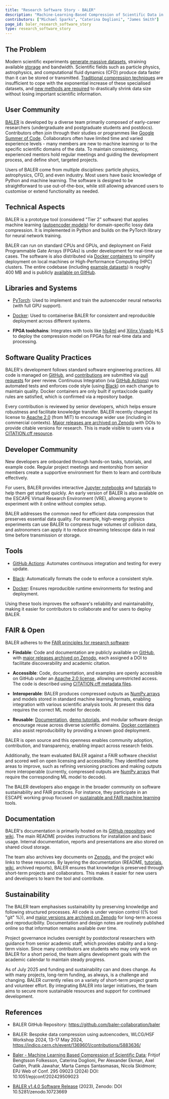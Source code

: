 ```yaml
---
title: "Research Software Story - BALER"
description: "Machine-Learning-Based Compression of Scientific Data in Real Time"
contributors: ["Michael Sparks", "Caterina Doglioni", "James Smith"]
page_id: baler_research_software_story
type: research_software_story
---
```


## The Problem

Modern scientific experiments [generate massive datasets][LHC_STORAGE], straining available [storage][LHC_ARCHIVAL] and bandwidth.
Scientific fields such as particle physics, astrophysics, and computational fluid dynamics (CFD) produce data faster than it can be stored or transmitted.
[Traditional compression techniques][TRADITIONAL_COMPRESSION_HOSSEINI] are insufficient to cope with the exponential increase of these specialised datasets, and [new methods are required][NEURAL_COMPRESSION_YANG_ET_AL] to drastically shrink data size without losing important scientific information.


## User Community

[BALER][BALER_WEBSITE] is developed by a diverse team primarily composed of early-career researchers (undergraduate and postgraduate students and postdocs).
Contributors often join through their studies or programmes like [Google Summer of Code][GSOC].
Collaborators often have limited time and varied experience levels - many members are new to machine learning or to the specific scientific domains of the data.
To maintain consistency, experienced mentors hold regular meetings and guiding the development process, and define short, targeted projects.

Users of BALER come from multiple disciplines: particle physics, astrophysics, CFD, and even industry.
Most users have basic knowledge of Python and machine learning.
The software is designed to be straightforward to use out-of-the-box, while still allowing advanced users to customise or extend functionality as needed.


## Technical Aspects

BALER is a prototype tool (considered "Tier 2" software) that applies machine learning ([autoencoder models][AUTOENCODERS]) for domain-specific lossy data compression.
It is implemented in Python and builds on the PyTorch library for neural network training.

BALER can run on standard CPUs and GPUs, and deployment on Field Programmable Gate Arrays (FPGAs) is under development for real-time use cases.
The software is also distributed via [Docker containers][BALER_DOCKER_CONTAINERS] to simplify deployment on local machines or High-Performance Computing (HPC) clusters.
The entire codebase (including [example datasets][BALER_DATASETS]) is roughly 400 MB and is publicly [available on GitHub][BALER_GITHUB].


## Libraries and Systems

- [PyTorch][LIBRARY_PYTORCH]: Used to implement and train the autoencoder neural networks (with
  full GPU support).

- [Docker][TOOL_DOCKER]: Used to containerise BALER for consistent and reproducible
  deployment across different systems.

- **FPGA toolchains**: Integrates with tools like [hls4ml][LIBRARY_HLS4ML] and [Xilinx Vivado][TOOL_XILINX_VIVADO] HLS
  to deploy the compression model on FPGAs for real-time data and processing.


## Software Quality Practices

BALER's development follows standard software engineering practices.
All code is managed on [GitHub][BALER_GITHUB], and [contributions][BALER_CONTRIBUTING] are submitted via [pull requests][BALER_PULLREQUESTS] for peer review.
Continuous Integration (via [GitHub Actions][BALER_GITHUB_ACTIONS]) runs automated tests and enforces code style (using [Black][TOOL_BLACK]) on each change to maintain quality.
Docker containers are only built if syntax/code quality rules are satisfied, which is confirmed via a repository badge.

Every contribution is reviewed by senior developers, which helps ensure robustness and facilitate knowledge transfer.
BALER recently changed its license to [Apache 2.0][LICENSE_APACHE2] (from MIT) to encourage wider use (including in commercial contexts).
[Major releases are archived on Zenodo][BALER_ZENODO] with DOIs to provide citable versions for research.
This is made visible to users via a [CITATION.cff resource][BALER_CFF].


## Developer Community

New developers are onboarded through hands-on tasks, tutorials, and example code.
Regular project meetings and mentorship from senior members create a supportive environment for them to learn and contribute effectively.

For users, BALER provides interactive [Jupyter notebooks][BALER_COLLAB_NOTEBOOK] and [tutorials][BALER_COLLAB_NOTEBOOK_DEMO] to help them get started quickly.
An early version of BALER is also available on the ESCAPE Virtual Research Environment (VRE), allowing anyone to experiment with it online without complex setup.

BALER addresses the common need for efficient data compression that preserves essential data quality.
For example, high-energy physics experiments can use BALER to compress huge volumes of collision data, and astronomers can apply it to reduce streaming telescope data in real time before transmission or storage.

<!-- the ESCAPE VRE is not practical to link to from here -->

## Tools

- [GitHub Actions][BALER_GITHUB_ACTIONS]: Automates continuous integration and testing for every
  update.

- [Black][TOOL_BLACK]: Automatically formats the code to enforce a consistent style.

- [Docker][TOOL_DOCKER]: Ensures reproducible runtime environments for testing and
  deployment.

Using these tools improves the software's reliability and maintainability, making it easier for contributors to collaborate and for users to deploy BALER.


## FAIR & Open

BALER adheres to the [FAIR principles for research software][NATURE_FAIR4RS]:

* **Findable**: Code and documentation are publicly available on
  [GitHub][BALER_GITHUB], with [major releases archived on Zenodo][BALER_ZENODO], each assigned a DOI to facilitate discoverability and academic citation.

* **Accessible**: Code, documentation, and examples are openly accessible on
  GitHub under an [Apache 2.0 license][LICENSE_APACHE2], allowing unrestricted access.
  The code is described using [CITATION.cff metadata files][CFF_FILES].

* **Interoperable**: BALER produces compressed outputs as
  [NumPy arrays][LIBRARY_NUMPY] and models stored in standard machine learning formats, enabling integration with various scientific analysis tools.
  At present this data requires the correct ML model for decode.

* **Reusable**: [Documentation][BALER_DOCUMENTATION],
  [demo tutorials][BALER_COLLAB_NOTEBOOK_DEMO], and modular software design encourage reuse across diverse scientific domains.
  [Docker containers][BALER_DOCKER_CONTAINERS] also assist reproducibility by providing a known good deployment.

BALER is open source and this openness enables community adoption, contribution, and transparency, enabling impact across research fields.

Additionally, the team evaluated BALER against a FAIR software checklist and scored well on open licensing and accessibility.
They identified some areas to improve, such as refining versioning practices and making outputs more interoperable (currently, compressed outputs are [NumPy arrays][LIBRARY_NUMPY] that require the corresponding ML model to decode).

The BALER developers also engage in the broader community on software sustainability and FAIR practices.
For instance, they participate in an ESCAPE working group focused on [sustainable and FAIR machine learning][SUSTAINABLE_FAIR_ML_WG] tools.


## Documentation

BALER's documentation is primarily hosted on its [GitHub repository][BALER_GITHUB] and [wiki][BALER_WIKI].
The main README provides instructions for installation and basic usage.
Internal documentation, reports and presentations are also stored on shared cloud storage.

The team also archives key documents on [Zenodo][BALER_ZENODO_RECORDS], and the project wiki links to these resources.
By layering the documentation (README, [tutorials][BALER_COLLAB_NOTEBOOK_DEMO], [wiki][BALER_WIKI], archived reports), BALER ensures that knowledge is preserved through short-term projects and collaborators.
This makes it easier for new users and developers to learn the tool and contribute.


## Sustainability

The BALER team emphasises sustainability by preserving knowledge and following structured processes.
All code is under version control ({% tool "git" %}), and [major versions are archived on Zenodo][BALER_ZENODO] for long-term access and reproducibility.
Documentation and design notes are routinely published online so that information remains available over time.

Project governance includes oversight by postdoctoral researchers with guidance from senior academic staff, which provides stability and a long-term vision.
Since many contributors are students who may only work on BALER for a short period, the team aligns development goals with the academic calendar to maintain steady progress.

As of July 2025 and funding and sustainability can and does change.
As with many projects, long-term funding, as always, is a challenge and changing.
BALER currently relies on a variety of short-term project grants and volunteer effort.
By integrating BALER into larger initiatives, the team aims to secure more sustainable resources and support for continued development.


## References

- BALER GitHub Repository: <https://github.com/baler-collaboration/baler>

- BALER: Bespoke data compression using autoencoders, WLCG/HSF Workshop
  2024, 13-17 May 2024, <https://indico.cern.ch/event/1369601/contributions/5883636/>

- [Baler - Machine Learning Based Compression of Scientific Data][BALER_PAPER]; Fritjof
  Bengtsson Folkesson, Caterina  Doglioni, Per Alexander  Ekman, Axel Gallén, Pratik  Jawahar, Marta  Camps Santasmasas, Nicola  Skidmore; EPJ Web of Conf.
  295 09023 (2024) DOI: 10.1051/epjconf/202429509023

- [BALER v1.4.0 Software Release][BALER_140_RELEASE] (2023), Zenodo: DOI 10.5281/zenodo.10723669


<!-- External References embedded as links -->

[AUTOENCODERS]: https://arxiv.org/abs/2201.03898#
[BALER_140_RELEASE]: https://zenodo.org/records/10723669
[BALER_CFF]: https://github.com/baler-collaboration/baler/blob/main/CITATION.cff
[BALER_COLLAB_NOTEBOOK]: https://github.com/baler-collaboration/baler-tools/blob/main/MNIST_for_baler.ipynb
[BALER_COLLAB_NOTEBOOK_DEMO]: https://github.com/baler-collaboration/baler-demo/blob/main/baler_demo.ipynb
[BALER_CONTRIBUTING]: https://github.com/baler-collaboration/baler/blob/main/docs/CONTRIBUTING.md
[BALER_DATASETS]: https://github.com/baler-collaboration/baler/tree/main/workspaces/public_datasets
[BALER_DOCKER_CONTAINERS]: https://hub.docker.com/r/balercollaboration/baler
[BALER_DOCUMENTATION]: https://github.com/baler-collaboration/baler/tree/main/docs/setup
[BALER_GITHUB]: https://github.com/baler-collaboration/baler
[BALER_GITHUB_ACTIONS]: https://github.com/baler-collaboration/baler/actions
[BALER_PAPER]: https://doi.org/10.1051/epjconf/202429509023
[BALER_PULLREQUESTS]: https://github.com/baler-collaboration/baler/pulls
[BALER_WEBSITE]: https://baler-collaboration.github.io/
[BALER_WIKI]: https://github.com/baler-collaboration/baler/wiki
[BALER_ZENODO]: https://zenodo.org/records/10723669
[BALER_ZENODO_RECORDS]: https://zenodo.org/communities/baler-compression/records
[CFF_FILES]: https://citation-file-format.github.io/
[GSOC]: https://summerofcode.withgoogle.com/
[LHC_ARCHIVAL]: https://home.cern/science/computing/data-preservation
[LHC_STORAGE]: https://home.cern/science/computing/storage
[LIBRARY_HLS4ML]: https://fastmachinelearning.org/hls4ml/
[LIBRARY_NUMPY]: https://numpy.org/
[LIBRARY_PYTORCH]: https://pytorch.org/
[LICENSE_APACHE2]: https://www.apache.org/licenses/LICENSE-2.0
[NATURE_FAIR4RS]: https://www.nature.com/articles/s41597-022-01710-x
[NEURAL_COMPRESSION_YANG_ET_AL]: https://arxiv.org/abs/2202.06533
[SUSTAINABLE_FAIR_ML_WG]: https://eucaif.org/activities/
[TOOL_DOCKER]: https://www.docker.com/
[TOOL_XILINX_VIVADO]: https://www.amd.com/en/products/software/adaptive-socs-and-fpgas/vivado.html
[TOOL_BLACK]: https://black.readthedocs.io/en/stable/
[TRADITIONAL_COMPRESSION_HOSSEINI]: https://arxiv.org/abs/2506.10000